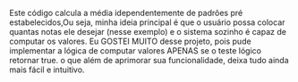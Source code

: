 Este código calcula a média idependentemente de padrões pré estabelecidos,Ou seja, minha ideia principal é que o usuário possa colocar quantas notas ele desejar (nesse exemplo) e o sistema sozinho é capaz de computar os valores. Eu GOSTEI MUITO desse projeto, pois pude implementar a lógica de computar valores APENAS se o teste lógico retornar true. o que além de aprimorar sua funcionalidade, deixa tudo ainda mais fácil e intuitivo.  
